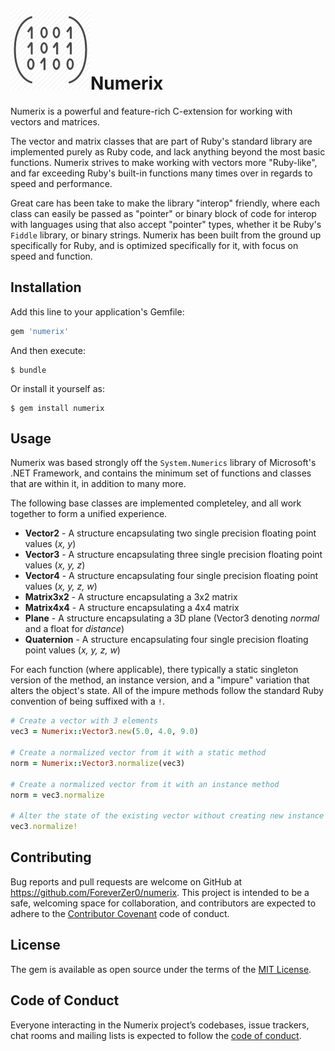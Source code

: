 # ![icon](https://github.com/ForeverZer0/numerix/blob/master/extra/numerix128.png)Numerix

Numerix is a powerful and feature-rich C-extension for working with vectors and matrices. 

The vector and matrix classes that are part of Ruby's standard library are implemented purely as Ruby code, and lack anything beyond the most basic functions. Numerix strives to make working with vectors more "Ruby-like", and far exceeding Ruby's built-in functions many times over in regards to speed and performance.

Great care has been take to make the library "interop" friendly, where each class can easily be passed as "pointer" or binary block of code for interop with languages using that also accept "pointer" types, whether it be Ruby's `Fiddle` library, or binary strings. Numerix has been built from the ground up specifically for Ruby, and is optimized specifically for it, with focus on speed and function.


## Installation

Add this line to your application's Gemfile:

```ruby
gem 'numerix'
```

And then execute:

    $ bundle

Or install it yourself as:

    $ gem install numerix

## Usage

Numerix was based strongly off the `System.Numerics` library of Microsoft's .NET Framework, and contains the minimum set of functions and classes that are within it, in addition to many more. 

The following base classes are implemented completeley, and all work together to form a unified experience.

* **Vector2** - A structure encapsulating two single precision floating point values (_x, y_)
* **Vector3** - A structure encapsulating three single precision floating point values (_x, y, z_)
* **Vector4** - A structure encapsulating four single precision floating point values (_x, y, z, w_)
* **Matrix3x2** - A structure encapsulating a 3x2 matrix
* **Matrix4x4** - A structure encapsulating a 4x4 matrix
* **Plane** - A structure encapsulating a 3D plane (Vector3 denoting _normal_ and a float for _distance_)
* **Quaternion** - A structure encapsulating four single precision floating point values (_x, y, z, w_)

For each function (where applicable), there typically a static singleton version of the method, an instance version, and a "impure" variation that alters the object's state. All of the impure methods follow the standard Ruby convention of being suffixed with a `!`.

```ruby
# Create a vector with 3 elements
vec3 = Numerix::Vector3.new(5.0, 4.0, 9.0)

# Create a normalized vector from it with a static method
norm = Numerix::Vector3.normalize(vec3)

# Create a normalized vector from it with an instance method
norm = vec3.normalize

# Alter the state of the existing vector without creating new instance
vec3.normalize!
```

## Contributing

Bug reports and pull requests are welcome on GitHub at https://github.com/ForeverZer0/numerix. This project is intended to be a safe, welcoming space for collaboration, and contributors are expected to adhere to the [Contributor Covenant](http://contributor-covenant.org) code of conduct.

## License

The gem is available as open source under the terms of the [MIT License](https://opensource.org/licenses/MIT).

## Code of Conduct

Everyone interacting in the Numerix project’s codebases, issue trackers, chat rooms and mailing lists is expected to follow the [code of conduct](https://github.com/ForeverZer0/numerix/blob/master/CODE_OF_CONDUCT.md).